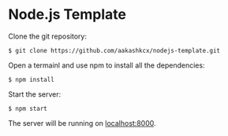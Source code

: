 # Node.js Template

Clone the git repository:

```shell
$ git clone https://github.com/aakashkcx/nodejs-template.git
```
Open a termainl and use npm to install all the dependencies:

```shell
$ npm install
```

Start the server:

```shell
$ npm start
```

The server will be running on [localhost:8000](http://localhost:8000/).